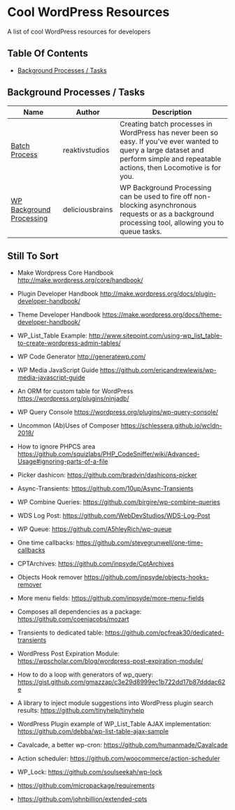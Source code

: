 # Cool WordPress Resources

A list of cool WordPress resources for developers

## Table Of Contents

- [Background Processes / Tasks](#background-processes--tasks)


## Background Processes / Tasks

| Name | Author | Description |
| --- | --- | --- |
| [Batch Process](https://github.com/reaktivstudios/locomotive) | reaktivstudios | Creating batch processes in WordPress has never been so easy. If you've ever wanted to query a large dataset and perform simple and repeatable actions, then Locomotive is for you. |
| [WP Background Processing](https://github.com/deliciousbrains/wp-background-processing) | deliciousbrains | WP Background Processing can be used to fire off non-blocking asynchronous requests or as a background processing tool, allowing you to queue tasks. |


## Still To Sort


* Make Wordpress Core Handbook http://make.wordpress.org/core/handbook/
* Plugin Developer Handbook http://make.wordpress.org/docs/plugin-developer-handbook/
* Theme Developer Handbook https://make.wordpress.org/docs/theme-developer-handbook/
* WP_List_Table Example: http://www.sitepoint.com/using-wp_list_table-to-create-wordpress-admin-tables/
* WP Code Generator http://generatewp.com/
* WP Media JavaScript Guide https://github.com/ericandrewlewis/wp-media-javascript-guide
* An ORM for custom table for WordPress https://wordpress.org/plugins/ninjadb/
* WP Query Console https://wordpress.org/plugins/wp-query-console/
* Uncommon (Ab)Uses of Composer https://schlessera.github.io/wcldn-2018/
* How to ignore PHPCS area https://github.com/squizlabs/PHP_CodeSniffer/wiki/Advanced-Usage#ignoring-parts-of-a-file

* Picker dashicon: https://github.com/bradvin/dashicons-picker

* Async-Transients: https://github.com/10up/Async-Transients
* WP Combine Queries: https://github.com/birgire/wp-combine-queries
* WDS Log Post: https://github.com/WebDevStudios/WDS-Log-Post
* WP Queue: https://github.com/A5hleyRich/wp-queue
* One time callbacks: https://github.com/stevegrunwell/one-time-callbacks
* CPTArchives: https://github.com/inpsyde/CptArchives
* Objects Hook remover https://github.com/inpsyde/objects-hooks-remover
* More menu fields: https://github.com/inpsyde/more-menu-fields
* Composes all dependencies as a package: https://github.com/coenjacobs/mozart
* Transients to dedicated table: https://github.com/pcfreak30/dedicated-transients
* WordPress Post Expiration Module: https://wpscholar.com/blog/wordpress-post-expiration-module/
* How to do a loop with generators of wp_query:  https://gist.github.com/gmazzap/c3e29d8999ec1b722dd17b87dddac62e
* A library to inject module suggestions into WordPress plugin search results: https://github.com/tinyhelp/tinyhelp
* WordPress Plugin example of WP_List_Table AJAX implementation: https://github.com/debba/wp-list-table-ajax-sample
* Cavalcade, a better wp-cron: https://github.com/humanmade/Cavalcade
* Action scheduler: https://github.com/woocommerce/action-scheduler
* WP_Lock: https://github.com/soulseekah/wp-lock
* https://github.com/micropackage/requirements
* https://github.com/johnbillion/extended-cpts
